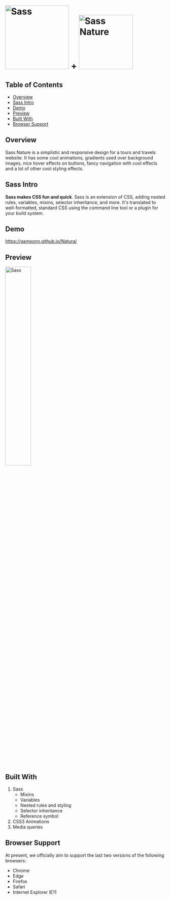 <h1><img width="200px" alt="Sass" src="https://rawgit.com/sass/sass-site/main/source/assets/img/logos/logo.svg" /> + <img width="170px" alt="Sass Nature" src="https://user-images.githubusercontent.com/6601996/178678919-6ea10200-bbeb-4ed1-80e1-7c411a7e9b09.png" />

</h1>

## Table of Contents

- [Overview](#overview)
- [Sass Intro](#sass-intro)
- [Demo](#demo)
- [Preview](#preview)
- [Built With](#built-with)
- [Browser Support](#browser-support)


## Overview

Sass Nature is a simplistic and responsive design for a tours and travels website. It has some cool animations, gradients used over background images, nice hover effects on buttons, fancy navigation with cool effects and a lot of other cool styling effects. 

## Sass Intro

**Sass makes CSS fun and quick**. Sass is an extension of CSS, adding nested rules, variables, mixins, selector inheritance, and more. It's translated to well-formatted, standard CSS using the command line tool or a plugin for your
build system.

## Demo

https://gameonn.github.io/Natura/

## Preview
<img width="40%" alt="Sass" src="https://user-images.githubusercontent.com/6601996/182290851-cdfc500f-396e-4776-b31d-a0cf0d955bfa.png" />

## Built With


1. Sass
    * Mixins
    * Variables
    * Nested rules and styling
    * Selector inheritance
    * Reference symbol
2. CSS3 Animations
3. Media queries



## Browser Support

At present, we officially aim to support the last two versions of the following browsers:

* Chrome
* Edge
* Firefox
* Safari
* Internet Explorer IE11
